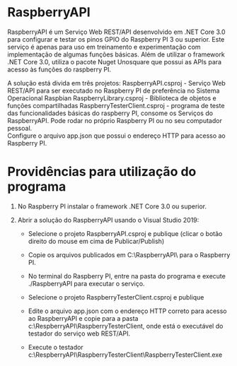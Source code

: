 # RaspberryAPI

RaspberryAPI é um Serviço Web REST/API desenvolvido em .NET Core 3.0 para configurar e testar os pinos GPIO do Raspberry PI 3 ou superior.
Este serviço é apenas para uso em treinamento e experimentação com implementação de algumas funções básicas.
Além de utilizar o framework .NET Core 3.0, utiliza o pacote Nuget Unosquare que possui as APIs para acesso às funções do raspberry PI.

A solução está divida em três projetos:
   RaspberryAPI.csproj - Serviço Web REST/API para ser executado no Raspberry PI de preferência no Sistema Operacional Raspbian 
   RaspberryLibrary.csproj - Biblioteca de objetos e funções compartilhadas
   RaspberryTesterClient.csproj - programa de teste das funcionalidades básicas do raspberry PI, consome os Serviços do RaspberryAPI.                                       Pode rodar no próprio Raspberry PI ou no seu computador pessoal.  
                                  Configure o arquivo app.json que possui o endereço HTTP para acesso ao Raspberry PI.

# Providências para utilização do programa

1) No Raspberry PI instalar o framework .NET Core 3.0 ou superior.

2) Abrir a solução do RaspberryAPI usando o Visual Studio 2019:

     - Selecione o projeto RaspberryAPI.csproj e publique (clicar o botão direito do mouse em cima de Publicar/Publish)
     - Copie os arquivos publicados em C:\RaspberryAPI\ para o Raspberry PI.
     - No terminal do Raspberry PI, entre na pasta do programa e execute ./RaspberryAPI para executar o serviço.       

     - Selecione o projeto RaspberryTesterClient.csproj e publique
     - Edite o arquivo app.json com o endereço HTTP correto para acesso ao RaspberryAPI e copie para a pasta 
       c:\RespberryAPI\RaspberryTesterClient, onde está o executável do testador do serviço web REST/API.
     - Execute o testador c:\RespberryAPI\RaspberryTesterClient\RaspberryTesterClient.exe   
   
